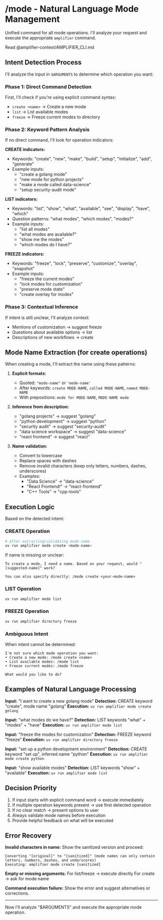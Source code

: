 # /mode - Natural Language Mode Management

Unified command for all mode operations. I'll analyze your request and execute the appropriate `amplifier` command.

Read @amplifier-context/AMPLIFIER_CLI.md

## Intent Detection Process

I'll analyze the input in `$ARGUMENTS` to determine which operation you want:

### Phase 1: Direct Command Detection
First, I'll check if you're using explicit command syntax:
- `create <name>` → Create a new mode
- `list` → List available modes
- `freeze` → Freeze current modes to directory

### Phase 2: Keyword Pattern Analysis
If no direct command, I'll look for operation indicators:

**CREATE indicators:**
- Keywords: "create", "new", "make", "build", "setup", "initialize", "add", "generate"
- Example inputs:
  - "create a golang mode"
  - "new mode for python projects"
  - "make a mode called data-science"
  - "setup security-audit mode"

**LIST indicators:**
- Keywords: "list", "show", "what", "available", "see", "display", "have", "which"
- Question patterns: "what modes", "which modes", "modes?"
- Example inputs:
  - "list all modes"
  - "what modes are available?"
  - "show me the modes"
  - "which modes do I have?"

**FREEZE indicators:**
- Keywords: "freeze", "lock", "preserve", "customize", "overlay", "snapshot"
- Example inputs:
  - "freeze the current modes"
  - "lock modes for customization"
  - "preserve mode state"
  - "create overlay for modes"

### Phase 3: Contextual Inference
If intent is still unclear, I'll analyze context:
- Mentions of customization → suggest freeze
- Questions about available options → list
- Descriptions of new workflows → create

## Mode Name Extraction (for create operations)

When creating a mode, I'll extract the name using these patterns:

1. **Explicit formats:**
   - Quoted: `"mode-name"` or `'mode-name'`
   - After keywords: `create MODE-NAME`, `called MODE-NAME`, `named MODE-NAME`
   - With prepositions: `mode for MODE-NAME`, `MODE-NAME mode`

2. **Inference from description:**
   - "golang projects" → suggest "golang"
   - "python development" → suggest "python"
   - "security audit" → suggest "security-audit"
   - "data science workspace" → suggest "data-science"
   - "react frontend" → suggest "react"

3. **Name validation:**
   - Convert to lowercase
   - Replace spaces with dashes
   - Remove invalid characters (keep only letters, numbers, dashes, underscores)
   - Examples:
     - "Data Science" → "data-science"
     - "React Frontend!" → "react-frontend"
     - "C++ Tools" → "cpp-tools"

## Execution Logic

Based on the detected intent:

### CREATE Operation
```bash
# After extracting/validating mode name
uv run amplifier mode create <mode-name>
```

If name is missing or unclear:
```
To create a mode, I need a name. Based on your request, would "[suggested-name]" work?

You can also specify directly: /mode create <your-mode-name>
```

### LIST Operation
```bash
uv run amplifier mode list
```

### FREEZE Operation
```bash
uv run amplifier directory freeze
```

### Ambiguous Intent
When intent cannot be determined:
```
I'm not sure which mode operation you want:
• Create a new mode: /mode create <name>
• List available modes: /mode list
• Freeze current modes: /mode freeze

What would you like to do?
```

## Examples of Natural Language Processing

**Input:** "I want to create a new golang mode"
**Detection:** CREATE keyword "create", mode name "golang"
**Execution:** `uv run amplifier mode create golang`

**Input:** "what modes do we have?"
**Detection:** LIST keywords "what" + "modes" + "have"
**Execution:** `uv run amplifier mode list`

**Input:** "freeze the modes for customization"
**Detection:** FREEZE keyword "freeze"
**Execution:** `uv run amplifier directory freeze`

**Input:** "set up a python development environment"
**Detection:** CREATE keyword "set up", inferred name "python"
**Execution:** `uv run amplifier mode create python`

**Input:** "show available modes"
**Detection:** LIST keywords "show" + "available"
**Execution:** `uv run amplifier mode list`

## Decision Priority

1. If input starts with explicit command word → execute immediately
2. If multiple operation keywords present → use first detected operation
3. If no clear match → present options to user
4. Always validate mode names before execution
5. Provide helpful feedback on what will be executed

## Error Recovery

**Invalid characters in name:**
Show the sanitized version and proceed:
```
Converting "[original]" to "[sanitized]" (mode names can only contain letters, numbers, dashes, and underscores)
Executing: amplifier mode create [sanitized]
```

**Empty or missing arguments:**
For list/freeze → execute directly
For create → ask for mode name

**Command execution failure:**
Show the error and suggest alternatives or corrections.

---

Now I'll analyze "$ARGUMENTS" and execute the appropriate mode operation.